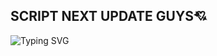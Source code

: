 ## SCRIPT NEXT UPDATE GUYS💘
![Typing SVG](https://readme-typing-svg.herokuapp.com?lines=Selamat+Bersenang-senang....!+)
